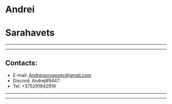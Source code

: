 # Andrei
# Sarahavets
____
____
## Contacts:
- E-mail: Andrejsorogovec@gmail.com
- Discord: Andrej#9447
- Tel: +375291942919
______
______
 